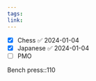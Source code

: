 ```yaml
---
tags: 
link:
---
```

- [x] Chess ✅ 2024-01-04
- [x] Japanese ✅ 2024-01-04
- [ ] PMO

Bench press::110